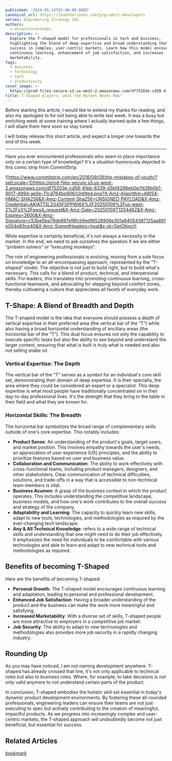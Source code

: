 ```yaml
---
published: '2024-05-14T03:00:00.000Z'
canonical_url: https://leadshorizons.com/p/product-developers
series: Engineering Strategy 101
authors:
  - alvarolorentedev
description: >-
  Explore the T-shaped model for professionals in tech and business,
  highlighting the blend of deep expertise and broad understanding that fosters
  success in complex, user-centric markets. Learn how this model encourages
  continuous learning, enhancement of job satisfaction, and increases
  marketability.
Tags:
  - business
  - technology
  - tech
  - productivity
cover_image: >-
  https://prod-files-secure.s3.us-west-2.amazonaws.com/df75203e-cd58-41eb-8339-d5bf4288eb0e/2ca7b332-0030-45ac-85c1-d5d3df157491/bearly-generated-image-NKDTDS.png?X-Amz-Algorithm=AWS4-HMAC-SHA256&X-Amz-Content-Sha256=UNSIGNED-PAYLOAD&X-Amz-Credential=AKIAT73L2G45FSPPWI6X%2F20250109%2Fus-west-2%2Fs3%2Faws4_request&X-Amz-Date=20250109T120445Z&X-Amz-Expires=3600&X-Amz-Signature=219a17210bff9c3449b0b23416a3cb780d64c34e2ec7a690b9ff3e630cdf3d4c&X-Amz-SignedHeaders=host&x-id=GetObject
title: T-Shaped players, what the Market Needs Now!
---
```


Before starting this article, I would like to extend my thanks for reading, and also my apologies to for not being able to write last week. It was a busy but enriching week at some training where I actually learned quite a few things, I will share them here soon so stay tuned. 

I will today release this short article, and expect a longer one towards the end of this week.


---


Have you ever encountered professionals who seem to place importance only on a certain type of knowledge? It's a situation humorously depicted in this comic strip from CommitStrip.


![https://www.commitstrip.com/en/2016/09/09/the-mistakes-of-youth/?setLocale=1](https://prod-files-secure.s3.us-west-2.amazonaws.com/df75203e-cd58-41eb-8339-d5bf4288eb0e/fd39b0b1-9017-499d-ae0e-71cd764be906/Untitled.png?X-Amz-Algorithm=AWS4-HMAC-SHA256&X-Amz-Content-Sha256=UNSIGNED-PAYLOAD&X-Amz-Credential=AKIAT73L2G45FSPPWI6X%2F20250109%2Fus-west-2%2Fs3%2Faws4_request&X-Amz-Date=20250109T120446Z&X-Amz-Expires=3600&X-Amz-Signature=c53be0ba79de897ef8fcb9edf6526906e301a94054397125aa891e004e89ce40&X-Amz-SignedHeaders=host&x-id=GetObject)


While expertise is certainly beneficial, it's not always a necessity in the market.  In the end, we need to ask ourselves the question if we are either “problem solvers” or “executing monkeys”.


The role of engineering professionals is evolving, moving from a sole focus on knowledge to an all-encompassing approach, represented by the “T-shaped” model. The objective is not just to build right, but to build what's necessary. This calls for a blend of product, technical, and interpersonal skills.
For leaders, this translates into promoting continuous learning, cross-functional teamwork, and advocating for stepping beyond comfort zones, thereby cultivating a culture that appreciates all facets of everyday work.


## T-Shape: A Blend of Breadth and Depth


The T-shaped model is the idea that everyone should possess a depth of vertical expertise in their preferred area (the vertical bar of the “T”) while also having a broad horizontal understanding of ancillary areas (the horizontal bar of the “T”). 
This dual focus ensures not only the capability to execute specific tasks but also the ability to see beyond and understand the larger context, ensuring that what is built is truly what is needed and also not selling snake oil.


### Vertical Expertise: The Depth


The vertical bar of the “T” serves as a symbol for an individual's core skill set, demonstrating their domain of deep expertise. It is their specialty, the area where they could be considered an expert or a specialist. 
This deep expertise is what most people have traditionally concentrated on in their day-to-day professional lives. It's the strength that they bring to the table in their field and what they are known for.


### Horizontal Skills: The Breadth


The horizontal bar symbolizes the broad range of complementary skills outside of one's core expertise. This notably includes:

- **Product Sense**: An understanding of the product's goals, target users, and market position. This involves empathy towards the user's needs, an appreciation of user experience (UX) principles, and the ability to prioritize features based on user and business value.
- **Collaboration and Communication**: The ability to work effectively with cross-functional teams, including product managers, designers, and other stakeholders. Clear communication of technical difficulties, solutions, and trade-offs in a way that is accessible to non-technical team members is vital.
- **Business Acumen**: A grasp of the business context in which the product operates. This includes understanding the competitive landscape, business models, and how one's work contributes to the overall success and strategy of the company.
- **Adaptability and Learning**: The capacity to quickly learn new skills, adapt to new tools, technologies, and methodologies as required by the ever-changing tech landscape.
- **Any & All Technical Knowledge**: refers to a wide range of technical skills and understanding that one might need to do their job effectively. It emphasizes the need for individuals to be comfortable with various technologies and able to learn and adapt to new technical tools and methodologies as required.

## Benefits of becoming T-Shaped


Here are the benefits of becoming T-shaped:

- **Personal Growth**: The T-shaped model encourages continuous learning and adaptation, leading to personal and professional development.
- **Enhanced Job Satisfaction**: Having a broader understanding of the product and the business can make the work more meaningful and satisfying.
- **Increased Marketability**: With a diverse set of skills, T-shaped people are more attractive to employers in a competitive job market.
- **Job Security**: The ability to adapt to new technologies and methodologies also provides more job security in a rapidly changing industry.

## Rounding Up


As you may have noticed, I am not naming development anywhere. T-shaped has already crossed that line, it's not only applicable to technical roles but also to business roles. Where, for example, to take decisions is not only valid anymore to not understand certain parts of the product.


In conclusion, T-shaped embodies the holistic skill set essential in today's dynamic product development environments. By fostering these all-rounded professionals, engineering leaders can ensure their teams are not just executing to spec but actively contributing to the creation of meaningful, impactful products. As we progress into increasingly complex and user-centric markets, the T-shaped approach will undoubtedly become not just beneficial, but essential for success.


## Related Articles


[bookmark](https://leadshorizons.com/p/the-future-of-teams-crossfunctional-and-t-shaped)

